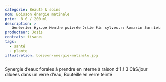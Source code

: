 ```yaml
---
categorie: Beauté & soins
nom: Boisson énergie matinale
prix:  8 € / 200 ml
description: >
   Genévrier Hysope Menthe poivrée Ortie Pin sylvestre Romarin Sarriette Thym
producteur: Josie
contrats: tisanes
tags: 
  - santé
  - plante
illustration: boisson-energie-matinale.jpg
---
```


Synergie d’eaux florales à prendre en interne à raison d’1 à 3 CàS/jour diluées dans un verre d’eau, Bouteille en verre teinté